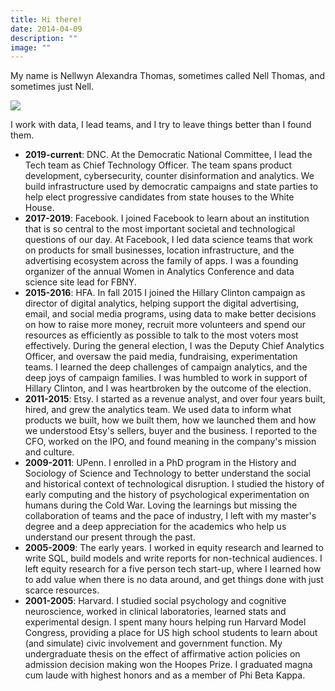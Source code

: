 ```yaml
---
title: Hi there!
date: 2014-04-09
description: ""
image: ""
---
```

My name is Nellwyn Alexandra Thomas, sometimes called Nell Thomas, and sometimes just Nell. 

![](/images/uploads/screen-shot-2020-06-10-at-1.21.24-pm.png)

I work with data, I lead teams, and I try to leave things better than I found them.  

* **2019-current**: DNC. At the Democratic National Committee, I lead the Tech team as Chief Technology Officer. The team spans product development, cybersecurity, counter disinformation and analytics. We build infrastructure used by democratic campaigns and state parties to help elect progressive candidates from state houses to the White House.
* **2017-2019**: Facebook. I joined Facebook to learn about an institution that is so central to the most important societal and technological questions of our day. At Facebook, I  led data science teams that work on products for small businesses, location infrastructure, and the advertising ecosystem across the family of apps. I was a founding organizer of the annual Women in Analytics Conference and data science site lead for FBNY.
* **2015-2016**: HFA. In fall 2015 I joined the Hillary Clinton campaign as director of digital analytics, helping support the digital advertising, email, and social media programs, using data to make better decisions on how to raise more money, recruit more volunteers and spend our resources as efficiently as possible to talk to the most voters most effectively. During the general election, I was the Deputy Chief Analytics Officer, and oversaw the paid media, fundraising, experimentation teams. I learned the deep challenges of campaign analytics, and the deep joys of campaign families. I was humbled to work in support of Hillary Clinton, and I was heartbroken by the outcome of the election. 
* **2011-2015**: Etsy. I started as a revenue analyst, and over four years built, hired, and grew the analytics team. We used data to inform what products we built, how we built them, how we launched them and how we understood Etsy's sellers, buyer and the business. I reported to the CFO, worked on the IPO, and found meaning in the company's mission and culture.
* **2009-2011**: UPenn. I enrolled in a PhD program in the History and Sociology of Science and Technology to better understand the social and historical context of technological disruption. I studied the history of early computing and the history of psychological experimentation on humans during the Cold War. Loving the learnings but missing the collaboration of teams and the pace of industry, I left with my master's degree and a deep appreciation for the academics who help us understand our present through the past.
* **2005-2009**: The early years. I worked in equity research and learned to write SQL, build models and write reports for non-technical audiences. I left equity research for a five person tech start-up, where I learned how to add value when there is no data around, and get things done with just scarce resources. 
* **2001-2005**: Harvard. I studied social psychology and cognitive neuroscience, worked in clinical laboratories, learned stats and experimental design. I spent many hours helping run Harvard Model Congress, providing a place for US high school students to learn about (and simulate) civic involvement and government function. My undergraduate thesis on the effect of affirmative action policies on admission decision making won the Hoopes Prize. I graduated magna cum laude with highest honors and as a member of Phi Beta Kappa.